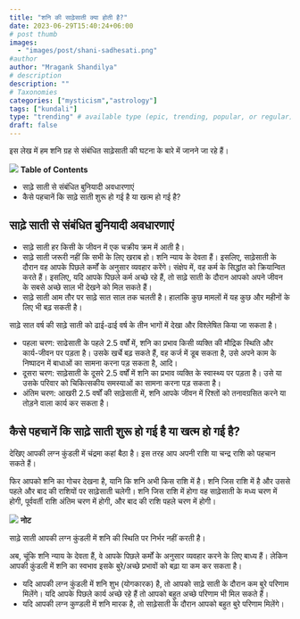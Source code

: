 ```yaml
---
title: "शनि की साढ़ेसाती क्या होती है?"
date: 2023-06-29T15:40:24+06:00
# post thumb
images:
  - "images/post/shani-sadhesati.png"
#author
author: "Mragank Shandilya"
# description
description: ""
# Taxonomies
categories: ["mysticism","astrology"]
tags: ["kundali"]
type: "trending" # available type (epic, trending, popular, or regular)
draft: false
---
```


इस लेख में हम शनि ग्रह से संबंधित साढ़ेसाती की घटना के बारे में जानने जा रहे हैं।

<div class="toc-mak">
  <img src="../../../images/pencil.png">
  <b>Table of Contents</b>
  <ul>
  <li>साढ़े साती से संबंधित बुनियादी अवधारणाएं</li>
  <li>कैसे पहचानें कि साढ़े साती शुरू हो गई है या खत्म हो गई है?</li> 
  </ul>
</div>

## साढ़े साती से संबंधित बुनियादी अवधारणाएं

* साढ़े साती हर किसी के जीवन में एक चक्रीय क्रम में आती है।
* साढ़े साती जरूरी नहीं कि सभी के लिए खराब हो। शनि न्याय के देवता हैं। इसलिए, साढ़ेसाती के दौरान वह आपके पिछले कर्मों के अनुसार व्यवहार करेंगे। संक्षेप में, वह कर्म के सिद्धांत को क्रियान्वित करते हैं। इसलिए, यदि आपके पिछले कर्म अच्छे रहे हैं, तो साढ़े साती के दौरान आपको अपने जीवन के सबसे अच्छे साल भी देखने को मिल सकते हैं।
* साढ़े साती आम तौर पर साढ़े सात साल तक चलती है। हालांकि कुछ मामलों में यह कुछ और महीनों के लिए भी बढ़ सकती है।

साढ़े सात वर्ष की साढ़े साती को ढाई-ढाई वर्ष के तीन भागों में देखा और विश्लेषित किया जा सकता है।
* पहला चरण: साढेसाती के पहले 2.5 वर्षों में, शनि का प्रभाव किसी व्यक्ति की मौद्रिक स्थिति और कार्य-जीवन पर पड़ता है। उसके खर्चे बढ़ सकते हैं, वह कर्ज में डूब सकता है, उसे अपने काम के निष्पादन में बाधाओं का सामना करना पड़ सकता है, आदि।
* दूसरा चरण: साढ़ेसाती के दूसरे 2.5 वर्षों में शनि का प्रभाव व्यक्ति के स्वास्थ्य पर पड़ता है। उसे या उसके परिवार को चिकित्सकीय समस्याओं का सामना करना पड़ सकता है।
* अंतिम चरण: आखरी 2.5 वर्षों की साढ़ेसाती में, शनि आपके जीवन में रिश्तों को तनावग्रसित करने या तोड़ने वाला कार्य कर सकता है।


## कैसे पहचानें कि साढ़े साती शुरू हो गई है या खत्म हो गई है?

देखिए आपकी लग्न कुंडली में चंद्रमा कहां बैठा है। इस तरह आप अपनी राशि या चन्द्र राशि को पहचान सकते हैं।

फिर आपको शनि का गोचर देखना है, यानि कि शनि अभी किस राशि में है। शनि जिस राशि में है और उससे पहले और बाद की राशियों पर साढ़ेसाती चलेगी। शनि जिस राशि में होगा वह साढ़ेसाती के मध्य चरण में होगी, पूर्ववर्ती राशि अंतिम चरण में होगी, और बाद की राशि पहले चरण में होगी।

<div class="toc-mak">
  <img src="../../../images/pencil.png">
  <b>नोट</b><br>

साढ़े साती आपकी लग्न कुंडली में शनि की स्थिति पर निर्भर नहीं करती है।
</div>

अब, चूंकि शनि न्याय के देवता हैं, वे आपके पिछले कर्मों के अनुसार व्यवहार करने के लिए बाध्य हैं। लेकिन आपकी कुंडली में शनि का स्वभाव इसके बुरे/अच्छे प्रभावों को बढ़ा या कम कर सकता है।
* यदि आपकी लग्न कुंडली में शनि शुभ (योगकारक) है, तो आपको साढ़े साती के दौरान कम बुरे परिणाम मिलेंगे। यदि आपके पिछले कार्य अच्छे रहे हैं तो आपको बहुत अच्छे परिणाम भी मिल सकते हैं।
* यदि आपकी लग्न कुण्डली में शनि मारक है, तो साढ़ेसाती के दौरान आपको बहुत बुरे परिणाम मिलेंगे।
